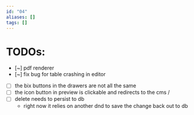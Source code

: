 ```yaml
---
id: "04"
aliases: []
tags: []
---
```


# TODOs:

- [~] pdf renderer
- [~] fix bug for table crashing in editor
- [ ] the bix buttons in the drawers are not all the same
- [ ] the icon button in preview is clickable and redirects to the cms /
- [ ] delete needs to persist to db
  - right now it relies on another dnd to save the change back out to db
